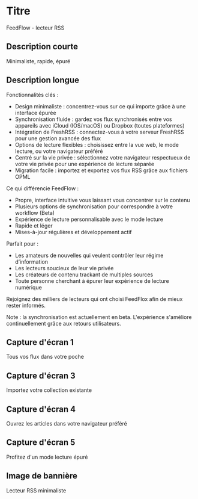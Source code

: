 # Titre

FeedFlow - lecteur RSS

## Description courte

Minimaliste, rapide, épuré

## Description longue

Fonctionnalités clés :

- Design minimaliste : concentrez-vous sur ce qui importe grâce à une interface
  épurée
- Synchronisation fluide : gardez vos flux synchronisés entre vos appareils avec
  iCloud (IOS/macOS) ou Dropbox (toutes plateformes)
- Intégration de FreshRSS : connectez-vous à votre serveur FreshRSS pour une
  gestion avancée des flux
- Options de lecture flexibles : choisissez entre la vue web, le mode lecture,
  ou votre navigateur préféré
- Centré sur la vie privée : sélectionnez votre navigateur respectueux de votre
  vie privée pour une expérience de lecture séparée
- Migration facile : importez et exportez vos flux RSS grâce aux fichiers OPML

Ce qui différencie FeedFlow :

- Propre, interface intuitive vous laissant vous concentrer sur le contenu
- Plusieurs options de synchronisation pour correspondre à votre workflow (Beta)
- Expérience de lecture personnalisable avec le mode lecture
- Rapide et léger
- Mises-à-jour régulières et développement actif

Parfait pour :
- Les amateurs de nouvelles qui veulent contrôler leur régime d’information
- Les lecteurs soucieux de leur vie privée
- Les créateurs de contenu trackant de multiples sources
- Toute personne cherchant à épurer leur expérience de lecture numérique

Rejoignez des milliers de lecteurs qui ont choisi FeedFlox afin de mieux rester
informés.

Note : la synchronisation est actuellement en beta. L'expérience s'améliore
continuellement grâce aux retours utilisateurs.

## Capture d'écran 1

Tous vos flux dans votre poche

## Capture d'écran 3

Importez votre collection existante

## Capture d'écran 4

Ouvrez les articles dans votre navigateur préféré

## Capture d'écran 5

Profitez d'un mode lecture épuré

## Image de bannière

Lecteur RSS minimaliste
